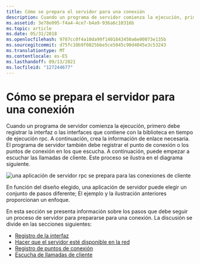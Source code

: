 ```yaml
---
title: Cómo se prepara el servidor para una conexión
description: Cuando un programa de servidor comienza la ejecución, primero debe registrar la interfaz o las interfaces que contiene con la biblioteca en tiempo de ejecución rpc.
ms.assetid: 3e78e095-f4a4-4ce7-b4a9-936a6c10316b
ms.topic: article
ms.date: 05/31/2018
ms.openlocfilehash: 9787cc0f4a10da99f1401843450a6e00073e135b
ms.sourcegitcommit: d75fc10b9f0825bbe5ce5045c90d4045e3c53243
ms.translationtype: MT
ms.contentlocale: es-ES
ms.lasthandoff: 09/13/2021
ms.locfileid: "127244677"
---
```

# <a name="how-the-server-prepares-for-a-connection"></a>Cómo se prepara el servidor para una conexión

Cuando un programa de servidor comienza la ejecución, primero debe registrar la interfaz o las interfaces que contiene con la biblioteca en tiempo de ejecución rpc. A continuación, crea la información de enlace necesaria. El programa de servidor también debe registrar el punto de conexión o los puntos de conexión en los que escucha. A continuación, puede empezar a escuchar las llamadas de cliente. Este proceso se ilustra en el diagrama siguiente.

![una aplicación de servidor rpc se prepara para las conexiones de cliente](images/srvrcon.png)

En función del diseño elegido, una aplicación de servidor puede elegir un conjunto de pasos diferente; El ejemplo y la ilustración anteriores proporcionan un enfoque.

En esta sección se presenta información sobre los pasos que debe seguir un proceso de servidor para prepararse para una conexión. La discusión se divide en las secciones siguientes:

-   [Registro de la interfaz](registering-the-interface.md)
-   [Hacer que el servidor esté disponible en la red](making-the-server-available-on-the-network.md)
-   [Registro de puntos de conexión](registering-endpoints.md)
-   [Escucha de llamadas de cliente](listening-for-client-calls.md)

 

 




